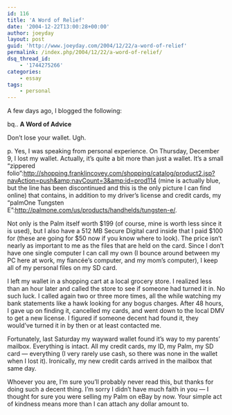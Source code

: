 ```yaml
---
id: 116
title: 'A Word of Relief'
date: '2004-12-22T13:00:28+00:00'
author: joeyday
layout: post
guid: 'http://www.joeyday.com/2004/12/22/a-word-of-relief'
permalink: /index.php/2004/12/22/a-word-of-relief/
dsq_thread_id:
    - '1744275266'
categories:
    - essay
tags:
    - personal
---
```


A few days ago, I blogged the following:

bq.. **A Word of Advice**

Don’t lose your wallet. Ugh.

p. Yes, I was speaking from personal experience. On Thursday, December 9, I lost my wallet. Actually, it’s quite a bit more than just a wallet. It’s a small “zippered folio”:http://shopping.franklincovey.com/shopping/catalog/product2.jsp?navAction=push&amp;navCount=3&amp;id=prod114 (mine is actually blue, but the line has been discontinued and this is the only picture I can find online) that contains, in addition to my driver’s license and credit cards, my “palmOne Tungsten E”:http://palmone.com/us/products/handhelds/tungsten-e/.

Not only is the Palm itself worth $199 (of course, mine is worth less since it is used), but I also have a 512 MB Secure Digital card inside that I paid $100 for (these are going for $50 now if you know where to look). The price isn’t nearly as important to me as the files that are held on the card. Since I don’t have one single computer I can call my own (I bounce around between my PC here at work, my fiancée’s computer, and my mom’s computer), I keep all of my personal files on my SD card.

I left my wallet in a shopping cart at a local grocery store. I realized less than an hour later and called the store to see if someone had turned it in. No such luck. I called again two or three more times, all the while watching my bank statements like a hawk looking for any bogus charges. After 48 hours, I gave up on finding it, cancelled my cards, and went down to the local DMV to get a new license. I figured if someone decent had found it, they would’ve turned it in by then or at least contacted me.

Fortunately, last Saturday my wayward wallet found it’s way to my parents’ mailbox. Everything is intact. All my credit cards, my ID, my Palm, my SD card — everything (I very rarely use cash, so there was none in the wallet when I lost it). Ironically, my new credit cards arrived in the mailbox that same day.

Whoever you are, I’m sure you’ll probably never read this, but thanks for doing such a decent thing. I’m sorry I didn’t have much faith in you — I thought for sure you were selling my Palm on eBay by now. Your simple act of kindness means more than I can attach any dollar amount to.
